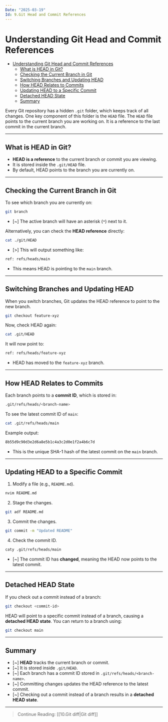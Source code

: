 ```yaml
---
Date: "2025-03-19"
Id: 9.Git Head and Commit References
---
```


# Understanding Git Head and Commit References

<!--toc:start-->

- [Understanding Git Head and Commit References](#understanding-git-head-and-commit-references)
  - [What is HEAD in Git?](#what-is-head-in-git)
  - [Checking the Current Branch in Git](#checking-the-current-branch-in-git)
  - [Switching Branches and Updating HEAD](#switching-branches-and-updating-head)
  - [How HEAD Relates to Commits](#how-head-relates-to-commits)
  - [Updating HEAD to a Specific Commit](#updating-head-to-a-specific-commit)
  - [Detached HEAD State](#detached-head-state)
  - [Summary](#summary)
  <!--toc:end-->

Every Git repository has a hidden `.git` folder, which keeps track of all changes. One key component of this folder is the `HEAD` file. The `HEAD` file points to the current branch you are working on. It is a reference to the last commit in the current branch.

---

## What is HEAD in Git?

- **HEAD is a reference** to the current branch or commit you are viewing.
- It is stored inside the `.git/HEAD` file.
- By default, HEAD points to the branch you are currently on.

---

## Checking the Current Branch in Git

To see which branch you are currently on:

```bash
git branch
```

- [~] The active branch will have an asterisk (`*`) next to it.

Alternatively, you can check the **HEAD reference** directly:

```bash
cat ./git/HEAD
```

- [>] This will output something like:

```bash
ref: refs/heads/main
```

- This means HEAD is pointing to the `main` branch.

---

## Switching Branches and Updating HEAD

When you switch branches, Git updates the HEAD reference to point to the new branch.

```bash
git checkout feature-xyz
```

Now, check HEAD again:

```bash
cat .git/HEAD
```

It will now point to:

```bash
ref: refs/heads/feature-xyz
```

- HEAD has moved to the `feature-xyz` branch.

---

## How HEAD Relates to Commits

Each branch points to a **commit ID**, which is stored in:

```bash
.git/refs/heads/<branch-name>
```

To see the latest commit ID of `main`:

```bash
cat .git/refs/heads/main
```

Example output:

```bash
8b55d9c90d3e2d6a8e5b1c4a3c2d0e1f2a4b6c7d
```

- This is the unique SHA-1 hash of the latest commit on the `main` branch.

---

## Updating HEAD to a Specific Commit

1. Modify a file (e.g., `README.md`).

```bash
nvim README.md
```

2. Stage the changes.

```bash
git adf README.md
```

3. Commit the changes.

```bash
git commit -m "Updated README"
```

4. Check the commit ID.

```bash
caty .git/refs/heads/main
```

- [~] The commit ID has **changed**, meaning the HEAD now points to the latest commit.

---

## Detached HEAD State

If you check out a commit instead of a branch:

```bash
git checkout <commit-id>
```

HEAD will point to a specific commit instead of a branch, causing a **detached HEAD state**. You can return to a branch using:

```bash
git checkout main
```

---

## Summary

- [~] **HEAD** tracks the current branch or commit.
- [~] It is stored inside `.git/HEAD`.
- [~] Each branch has a commit ID stored in `.git/refs/heads/<branch-name>`.
- [~] Committing changes updates the HEAD reference to the latest commit.
- [~] Checking out a commit instead of a branch results in a **detached HEAD state**.

---

> Continue Reading: [[10.Git diff|Git diff]]
